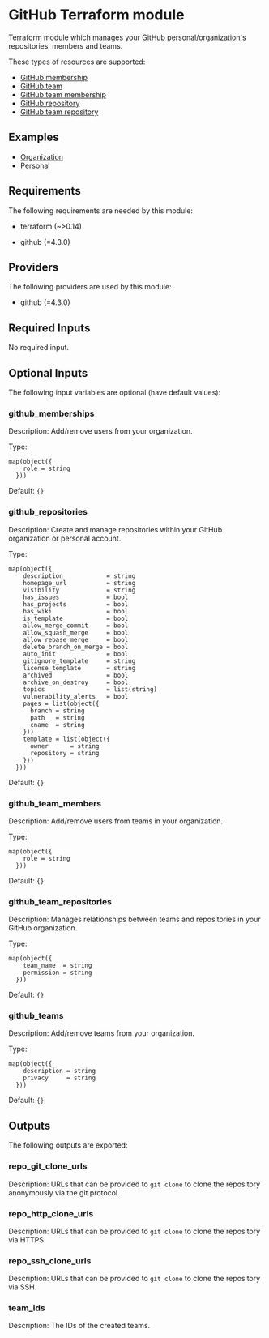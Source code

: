 [//]: # ( vim: set ft=markdown : )
# GitHub Terraform module

Terraform module which manages your GitHub personal/organization's repositories, members and teams.

These types of resources are supported:

 * [GitHub membership](https://registry.terraform.io/providers/integrations/github/4.3.0/docs/resources/membership)
 * [GitHub team](https://registry.terraform.io/providers/integrations/github/4.3.0/docs/resources/team)
 * [GitHub team membership](https://registry.terraform.io/providers/integrations/github/4.3.0/docs/resources/team_membership)
 * [GitHub repository](https://registry.terraform.io/providers/integrations/github/4.3.0/docs/resources/repository)
 * [GitHub team repository](https://registry.terraform.io/providers/integrations/github/4.3.0/docs/resources/team_repository)

## Examples

 * [Organization](https://github.com/sh0shin/terraform-module-github/tree/master/examples/organization/main.tf)
 * [Personal](https://github.com/sh0shin/terraform-module-github/blob/master/examples/personal/main.tf)

## Requirements

The following requirements are needed by this module:

- terraform (~>0.14)

- github (=4.3.0)

## Providers

The following providers are used by this module:

- github (=4.3.0)

## Required Inputs

No required input.

## Optional Inputs

The following input variables are optional (have default values):

### github_memberships

Description: Add/remove users from your organization.

Type:

```hcl
map(object({
    role = string
  }))
```

Default: `{}`

### github_repositories

Description: Create and manage repositories within your GitHub organization or personal account.

Type:

```hcl
map(object({
    description            = string
    homepage_url           = string
    visibility             = string
    has_issues             = bool
    has_projects           = bool
    has_wiki               = bool
    is_template            = bool
    allow_merge_commit     = bool
    allow_squash_merge     = bool
    allow_rebase_merge     = bool
    delete_branch_on_merge = bool
    auto_init              = bool
    gitignore_template     = string
    license_template       = string
    archived               = bool
    archive_on_destroy     = bool
    topics                 = list(string)
    vulnerability_alerts   = bool
    pages = list(object({
      branch = string
      path   = string
      cname  = string
    }))
    template = list(object({
      owner      = string
      repository = string
    }))
  }))
```

Default: `{}`

### github_team_members

Description: Add/remove users from teams in your organization.

Type:

```hcl
map(object({
    role = string
  }))
```

Default: `{}`

### github_team_repositories

Description: Manages relationships between teams and repositories in your GitHub organization.

Type:

```hcl
map(object({
    team_name  = string
    permission = string
  }))
```

Default: `{}`

### github_teams

Description: Add/remove teams from your organization.

Type:

```hcl
map(object({
    description = string
    privacy     = string
  }))
```

Default: `{}`

## Outputs

The following outputs are exported:

### repo_git_clone_urls

Description: URLs that can be provided to `git clone` to clone the repository anonymously via the git protocol.

### repo_http_clone_urls

Description: URLs that can be provided to `git clone` to clone the repository via HTTPS.

### repo_ssh_clone_urls

Description: URLs that can be provided to `git clone` to clone the repository via SSH.

### team_ids

Description: The IDs of the created teams.

